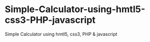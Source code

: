 # Simple-Calculator-using-hmtl5-css3-PHP-javascript
Simple  Calculator using hmtl5, css3, PHP &amp; javascript
